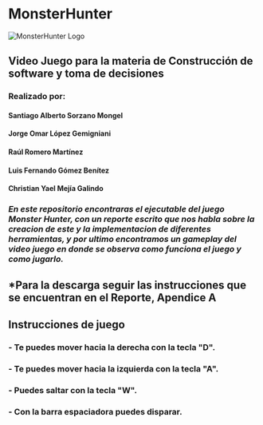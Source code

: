 # MonsterHunter
![MonsterHunter Logo](https://drive.google.com/uc?id=1jdGnMrQl4bd3vbBf1mR2WTkmo0OLievr)

## Video Juego para la materia de Construcción de software y toma de decisiones
### Realizado por:
#### Santiago Alberto Sorzano Mongel
#### Jorge Omar López Gemigniani
#### Raúl Romero Martínez
#### Luis Fernando Gómez Benítez
#### Christian Yael Mejía Galindo

### *En este repositorio encontraras el ejecutable del juego Monster Hunter, con un reporte escrito que nos habla sobre la creacion de este y la implementacion de diferentes herramientas, y por ultimo encontramos un gameplay del video juego en donde se observa como funciona el juego y como jugarlo.*

## *Para la descarga seguir las instrucciones que se encuentran en el Reporte, Apendice A

## Instrucciones de juego

### - Te puedes mover hacia la derecha con la tecla "D".
### - Te puedes mover hacia la izquierda con la tecla "A".
### - Puedes saltar con la tecla "W".
### - Con la barra espaciadora puedes disparar.
